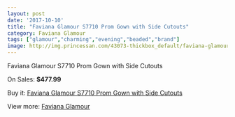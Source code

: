 ```yaml
---
layout: post
date: '2017-10-10'
title: "Faviana Glamour S7710 Prom Gown with Side Cutouts"
category: Faviana Glamour
tags: ["glamour","charming","evening","beaded","brand"]
image: http://img.princessan.com/43073-thickbox_default/faviana-glamour-s7710-prom-gown-with-side-cutouts.jpg
---
```

Faviana Glamour S7710 Prom Gown with Side Cutouts

On Sales: **$477.99**
<a href="https://www.princessan.com/en/faviana-glamour/20065-faviana-glamour-s7710-prom-gown-with-side-cutouts.html"><amp-img layout="responsive" width="600" height="600" src="//img.princessan.com/43073-thickbox_default/faviana-glamour-s7710-prom-gown-with-side-cutouts.jpg" alt="Faviana Glamour S7710 Prom Gown with Side Cutouts 0" /></a>

Buy it: [Faviana Glamour S7710 Prom Gown with Side Cutouts](https://www.princessan.com/en/faviana-glamour/20065-faviana-glamour-s7710-prom-gown-with-side-cutouts.html "Faviana Glamour S7710 Prom Gown with Side Cutouts")

View more: [Faviana Glamour](https://www.princessan.com/en/183-faviana-glamour "Faviana Glamour")